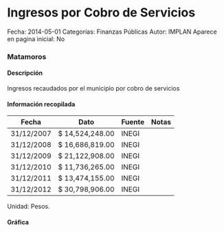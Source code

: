 Ingresos por Cobro de Servicios
=====

Fecha: 2014-05-01
Categorías: Finanzas Públicas
Autor: IMPLAN
Aparece en pagina inicial: No

### Matamoros

#### Descripción

Ingresos recaudados por el municipio por cobro de servicios

<!-- break -->

#### Información recopilada

<table class="table table-hover table-bordered matriz">
  <thead>
    <tr><th>Fecha</th><th>Dato</th><th>Fuente</th><th>Notas</th></tr>
  </thead>
  <tbody>
    <tr><td class="centrado">31/12/2007</td><td class="derecha">$ 14,524,248.00</td><td>INEGI</td><td></td></tr>
    <tr><td class="centrado">31/12/2008</td><td class="derecha">$ 16,686,819.00</td><td>INEGI</td><td></td></tr>
    <tr><td class="centrado">31/12/2009</td><td class="derecha">$ 21,122,908.00</td><td>INEGI</td><td></td></tr>
    <tr><td class="centrado">31/12/2010</td><td class="derecha">$ 11,736,265.00</td><td>INEGI</td><td></td></tr>
    <tr><td class="centrado">31/12/2011</td><td class="derecha">$ 13,474,155.00</td><td>INEGI</td><td></td></tr>
    <tr><td class="centrado">31/12/2012</td><td class="derecha">$ 30,798,906.00</td><td>INEGI</td><td></td></tr>
  </tbody>
</table>

Unidad: Pesos.

#### Gráfica

<div id="Morrisixhykjfk" class="grafica"></div>
  <script>
  new Morris.Line({
    element: 'Morrisixhykjfk',
    data: [
      { fecha: '2007-12-31', dato: 14524248.00 },
      { fecha: '2008-12-31', dato: 16686819.00 },
      { fecha: '2009-12-31', dato: 21122908.00 },
      { fecha: '2010-12-31', dato: 11736265.00 },
      { fecha: '2011-12-31', dato: 13474155.00 },
      { fecha: '2012-12-31', dato: 30798906.00 }
    ],
    xkey: 'fecha',
    ykeys: ['dato'],
    labels: ['Dato'],
    lineColors: ['#FF5B02'],
    xLabelFormat: function(d) {
      return d.getDate()+'/'+(d.getMonth()+1)+'/'+d.getFullYear();
    },
    dateFormat: function (ts) {
      var d = new Date(ts);
      return d.getDate() + '/' + (d.getMonth() + 1) + '/' + d.getFullYear();
    }
  });
  </script>
